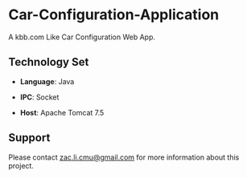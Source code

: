 Car-Configuration-Application
=============================

A kbb.com Like Car Configuration Web App.

## Technology Set

- **Language**: Java

- **IPC**: Socket

- **Host**: Apache Tomcat 7.5


## Support  

Please contact zac.li.cmu@gmail.com for more information about this project.
